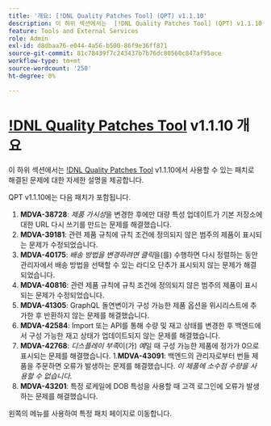 ```yaml
---
title: '개요: [!DNL Quality Patches Tool] (QPT) v1.1.10'
description: 이 하위 섹션에서는  [!DNL Quality Patches Tool] (QPT) v1.1.10에서 사용할 수 있는 패치로 해결된 문제에 대한 자세한 설명을 제공합니다.
feature: Tools and External Services
role: Admin
exl-id: d8dbaa76-e044-4a56-b500-86f9e36ff871
source-git-commit: 81c78439f7c243437b7b76dc80560c847af95ace
workflow-type: tm+mt
source-wordcount: '250'
ht-degree: 0%

---
```


# [!DNL Quality Patches Tool](QPT) v1.1.10 개요

이 하위 섹션에서는 [!DNL Quality Patches Tool](QPT) v1.1.10에서 사용할 수 있는 패치로 해결된 문제에 대한 자세한 설명을 제공합니다.

QPT v1.1.10에는 다음 패치가 포함됩니다.

1. **MDVA-38728**: *제품 가시성*&#x200B;을 변경한 후에만 대량 특성 업데이트가 기본 저장소에 대한 URL 다시 쓰기를 만드는 문제를 해결했습니다.
1. **MDVA-39181**: 관련 제품 규칙에 규칙 조건에 정의되지 않은 범주의 제품이 표시되는 문제가 수정되었습니다.
1. **MDVA-40175**: *배송 방법을 변경하려면 클릭*&#x200B;을(를) 수행하면 다시 정렬하는 동안 관리자에서 배송 방법을 선택할 수 있는 라디오 단추가 표시되지 않는 문제가 해결되었습니다.
1. **MDVA-40816**: 관련 제품 규칙에 규칙 조건에 정의되지 않은 범주의 제품이 표시되는 문제가 수정되었습니다.
1. **MDVA-41305**: GraphQL 돌연변이가 구성 가능한 제품 옵션을 위시리스트에 추가한 후 반환하지 않는 문제를 해결했습니다.
1. **MDVA-42584**: Import 또는 API를 통해 수량 및 재고 상태를 변경한 후 백엔드에서 구성 가능한 재고 상태가 업데이트되지 않는 문제를 해결했습니다.
1. **MDVA-42768**: *디스플레이 부족*&#x200B;이(가) *예*일 때 구성 가능한 제품에 정가가 0으로 표시되는 문제를 해결했습니다.
1.**MDVA-43091**: 백엔드의 관리자로부터 번들 제품을 주문하면 오류가 발생하는 문제를 해결했습니다. *이 제품에 소수점 수량을 사용할 수 없습니다*.
1. **MDVA-43201**: 특정 로케일에 DOB 특성을 사용할 때 고객 로그인에 오류가 발생하는 문제를 해결했습니다.

왼쪽의 메뉴를 사용하여 특정 패치 페이지로 이동합니다.
